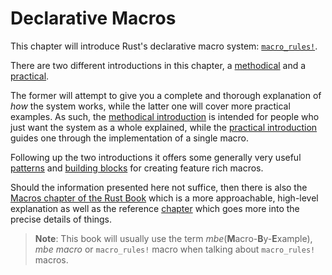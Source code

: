 # Declarative Macros

This chapter will introduce Rust's declarative macro system: [`macro_rules!`][mbe].

There are two different introductions in this chapter, a [methodical] and a [practical].

The former will attempt to give you a complete and thorough explanation of *how* the system works, while the latter one will cover more practical examples.
As such, the [methodical introduction][methodical] is intended for people who just want the system as a whole explained, while the [practical introduction][practical] guides one through the implementation of a single macro.

Following up the two introductions it offers some generally very useful [patterns] and [building blocks] for creating feature rich macros.

Should the information presented here not suffice, then there is also the [Macros chapter of the Rust Book] which is a more approachable, high-level explanation as well as the reference [chapter](https://doc.rust-lang.org/reference/macros-by-example.html) which goes more into the precise details of things.

> **Note**: This book will usually use the term *mbe*(**M**acro-**B**y-**E**xample), *mbe macro* or `macro_rules!` macro when talking about `macro_rules!` macros.

[mbe]: https://doc.rust-lang.org/reference/macros-by-example.html
[Macros chapter of the Rust Book]: https://doc.rust-lang.org/book/ch19-06-macros.html
[practical]: ./decl-macros/macros-practical.md
[methodical]: ./decl-macros/macros-methodical.md
[patterns]: ./decl-macros/patterns.md
[building blocks]: ./decl-macros/building-blocks.md
